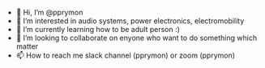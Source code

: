 - 👋 Hi, I’m @pprymon
- 👀 I’m interested in audio systems, power electronics, electromobility
- 🌱 I’m currently learning how to be adult person :)
- 💞️ I’m looking to collaborate on enyone who want to do something which matter
- 📫 How to reach me slack channel (pprymon) or zoom (pprymon)

<!---
pprymon/pprymon is a ✨ special ✨ repository because its `README.md` (this file) appears on your GitHub profile.
You can click the Preview link to take a look at your changes.
--->
